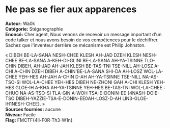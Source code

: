 # Ne pas se fier aux apparences

**Auteur:** Wa0k  
**Catégorie:** Stéganographie  
**Enoncé:** Cher agent,
Nous venons de recevoir un message important d'un code talker et nous avons besoin de vos compétences pour le déchiffrer. Sachez que l'inventeur derrière ce mécanisme est Philip Johnston.

« DIBEH BE-LA-SANA NESH-CHEE KLESH AH-JAD DZEH KLESH NESH-CHEE BE-LA-SANA A-KEH-DI-GLINI BE-LA-SANA AH-YA-TSINNE TLO-CHIN DIBEH, AH-JAD AH-JAH KLESH BE-TAS-TNI TSE-NILL AH-LOSZ A-CHI A-CHIN DZEH DIBEH A-CHIN'BE-LA-SANA SHI-DA AH-LOSZ WOL-LA-CHEE YEH-HES AH-JAH A-CHIN D-AH AH-YA-TSINNE TSE-NILL NA-AS-TSO-SI WOL-LA-CHEE YEH-HES DIBEH NE-ZHONI GAH A-CHI KLESH YEH-HES GLOE-IH A-KHA AH-YA-TSINNE YEH-HES BE-TAS-TNI WOL-LA-CHEE : CHUO NA-AS-TSO-SI TLA-GIN A-WOH TSA-E-DONIN-EE {4NASH-DOIE-TSO DIBEH-YAZZIE-TSA-E-DONIN-EE0AH-LOSZ-D-AH LIN3-GLOE-IH1NESH-CHEE}. »  
**Sources fournies:** aucune  
**Niveau:** Facile  
**Flag:** FMCTF{4ll-F0R-Th3-W1n}  